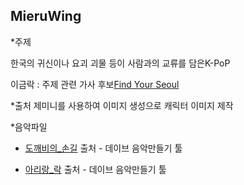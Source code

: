 ## MieruWing

*주제

한국의 귀신이나 요괴 괴물 등이 사람과의 교류를 담은K-PoP

이금락 : 주제 관련 가사 후보[Find Your Seoul](https://github.com/yoyoyy2025-byte/toylearn_AI_multimedias/blob/main/projects/Find%20Your%20Seoul.txt)

*출처
제미니를 사용하여 이미지 생성으로 캐릭터 이미지 제작


*음악파일 

- [도깨비의_손길](https://github.com/yoyoyy2025-byte/toylearn_AI_multimedias/blob/main/projects/%EB%8F%84%EA%B9%A8%EB%B9%84%EC%9D%98%20%EC%86%90%EA%B8%B8.mp3) 출처 - 데이브 음악만들기 툴

- [아리랑_락](https://github.com/yoyoyy2025-byte/toylearn_AI_multimedias/blob/main/projects/%EC%95%84%EB%A6%AC%EB%9E%91%20%EB%9D%BD.mp3) 출처 - 데이브 음악만들기 툴